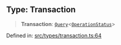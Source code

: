 
## Type: Transaction

> **Transaction**: [`Query`](#type-query)\<[`OperationStatus`](#type-operationstatus)\>

Defined in: [src/types/transaction.ts:64](https://github.com/centrifuge/sdk/blob/7e5c9c56f5322c91813d51c7522dcd987e27a503/src/types/transaction.ts#L64)
